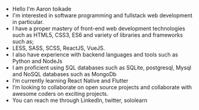 - Hello I'm Aaron toikade
- I'm interested in software programming and fullstack web development in particular.
- I have a proper mastery of front-end web development technologies such as HTML5, CSS3, ES6 and variety of libraries and frameworks such as;
- LESS, SASS, SCSS, ReactJS, VueJS.
- I also have experience with backend languages and tools such as Python and NodeJs
- I am proficient using SQL databases such as SQLite, postgresql, Mysql and NoSQL databases such as MongoDb
- I’m currently learning React Native and Flutter
- I’m looking to collaborate on open source projects and collaborate with awesome coders on exciting projects.
- You can reach me through LinkedIn, twitter, sololearn

<!---
toikade/toikade is a ✨ special ✨ repository because its `README.md` (this file) appears on your GitHub profile.
You can click the Preview link to take a look at your changes.
--->
